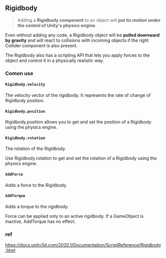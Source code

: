 ## Rigidbody
> Adding a **Rigidbody component** to an object will **put its motion under the control of Unity's physics engine**. 

Even without adding any code, a Rigidbody object will be **pulled downward by gravity** and will react to collisions with incoming objects if the right Collider component is also present.

The Rigidbody also has a scripting API that lets you apply forces to the object and control it in a physically realistic way.

### Comon use 

#### `Rigidbody.velocity`
The velocity vector of the rigidbody. It represents the rate of change of Rigidbody position.

#### `Rigidbody.position`
Rigidbody.position allows you to get and set the position of a Rigidbody using the physics engine.

#### `Rigidbody.rotation`
The rotation of the Rigidbody.

Use Rigidbody.rotation to get and set the rotation of a Rigidbody using the physics engine.

#### `AddForce`
Adds a force to the Rigidbody.

#### `AddTorque`
Adds a torque to the rigidbody.

Force can be applied only to an active rigidbody. If a GameObject is inactive, AddTorque has no effect.

### ref
https://docs.unity3d.com/2020.1/Documentation/ScriptReference/Rigidbody.html





